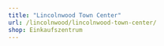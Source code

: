 ```yaml
---
title: "Lincolnwood Town Center"
url: /lincolnwood/lincolnwood-town-center/
shop: Einkaufszentrum
---
```

